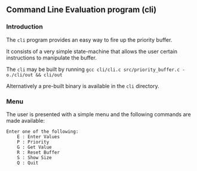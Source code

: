 ## Command Line Evaluation program (cli)

### Introduction

The `cli` program provides an easy way to fire up the priority buffer.

It consists of a very simple state-machine that allows the user certain instructions to manipulate the buffer.

The `cli` may be built by running `gcc cli/cli.c src/priority_buffer.c -o./cli/out && cli/out`

Alternatively a pre-built binary is available in the `cli` directory.

### Menu

The user is presented with a simple menu and the following commands are made available:

```
Enter one of the following:
    E : Enter Values
    P : Priority
    G : Get Value
    R : Reset Buffer
    S : Show Size
    Q : Quit
```
